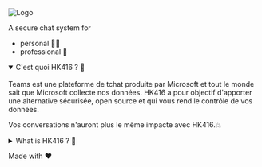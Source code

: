<picture>
  <source media="(prefers-color-scheme: dark)" srcset="https://raw.githubusercontent.com/hk416-fr/.github/main/logo_light.png">
  <source media="(prefers-color-scheme: light)" srcset="https://raw.githubusercontent.com/hk416-fr/.github/main/logo_dark.png">
  <img alt="Logo">
</picture>

A secure chat system for
- personal 👩‍💻
- professional 💼 

<details open>
<summary>C'est quoi HK416 ? 👀</summary>
<br>
Teams est une plateforme de tchat produite par Microsoft et tout le monde sait que Microsoft collecte nos données.
HK416 a pour objectif d'apporter une alternative sécurisée, open source et qui vous rend le contrôle de vos données.

Vos conversations n'auront plus le même impacte avec HK416.💥
</details>

<details close>
<summary>What is HK416 ? 👀</summary>
<br>
Teams is a chat platform produced by Microsoft and we all know that Microsoft collects your personal data. 
HK416 aims to offer a secure and open source alternative, a clear way to regain control of your personal data. 

Your conversations will not have the same impact once you are on HK416. 💥
</details>

Made with ❤️ 
